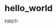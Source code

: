 # hello_world
FIRST!

<!-- ROFL:ROFL:ROFL:ROFL-->
<!--         _^___-->
<!-- L    __/   [] \    -->
<!--LOL===__        \ -->
<!-- L      \________]-->
<!--         I   I-->
<!--        --------/-->
